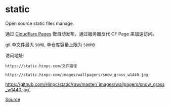 # static

Open source static files manage.

通过 [Cloudflare Pages](https://pages.cloudflare.com/) 做自动发布，通过服务器反代 CF Page 来加速访问。

git 单文件最大 `50MB`, 单仓库容量上限为 `500MB`

访问地址:

`https://static.hinpc.com/文件路径`

`https://static.hinpc.com/images/wallpagers/snow_grass_w1440.jpg`

https://github.com/Hinpc/static/raw/master/`images/wallpagers/snow_grass_w1440.jpg`


[Source](https://github.com/GallenHu/static)
